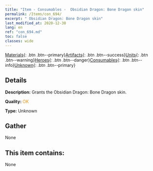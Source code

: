```yaml
---
title: "Item - Consumables -  Obsidian Dragon: Bone Dragon skin"
permalink: /Items/con_694/
excerpt: " Obsidian Dragon: Bone Dragon skin"
last_modified_at: 2020-12-30
lang: en
ref: "con_694.md"
toc: false
classes: wide
---
```

 [Materials](/Items/){: .btn .btn--primary}[Artifacts](/Items/Artifacts/){: .btn .btn--success}[Units](/Items/Units/){: .btn .btn--warning}[Heroes](/Items/Heroes/){: .btn .btn--danger}[Consumables](/Items/Consumables/){: .btn .btn--info}[Unknown](/Items/Unknown/){: .btn .btn--primary}

## Details
 **Description:** Grants the Obsidian Dragon: Bone Dragon skin.

 **Quality:** <span style="color: #FF8C00">OK</span>

 **Type:** Unknown

## Gather

  None

## This item contains:

  None

